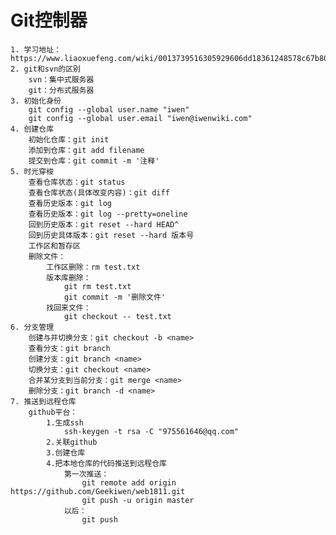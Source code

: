 # Git控制器
    1. 学习地址：https://www.liaoxuefeng.com/wiki/0013739516305929606dd18361248578c67b8067c8c017b000
    2. git和svn的区别
        svn：集中式服务器
        git：分布式服务器   
    3. 初始化身份
        git config --global user.name "iwen"
        git config --global user.email "iwen@iwenwiki.com"
    4. 创建仓库
        初始化仓库：git init
        添加到仓库：git add filename
        提交到仓库：git commit -m '注释'
    5. 时光穿梭
        查看仓库状态：git status
        查看仓库状态(具体改变内容)：git diff
        查看历史版本：git log
        查看历史版本：git log --pretty=oneline
        回到历史版本：git reset --hard HEAD^
        回到历史具体版本：git reset --hard 版本号
        工作区和暂存区
        删除文件：
            工作区删除：rm test.txt
            版本库删除：
                git rm test.txt
                git commit -m '删除文件'
            找回来文件：
                git checkout -- test.txt
    6. 分支管理
        创建与并切换分支：git checkout -b <name>
        查看分支：git branch
        创建分支：git branch <name>
        切换分支：git checkout <name>
        合并某分支到当前分支：git merge <name>
        删除分支：git branch -d <name>
    7. 推送到远程仓库
        github平台：
            1.生成ssh
                ssh-keygen -t rsa -C "975561646@qq.com"
            2.关联github
            3.创建仓库
            4.把本地仓库的代码推送到远程仓库
                第一次推送：
                    git remote add origin https://github.com/Geekiwen/web1811.git
                    git push -u origin master
                以后：
                    git push
